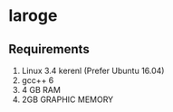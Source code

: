 # laroge

## Requirements

1. Linux 3.4 kerenl (Prefer Ubuntu 16.04)
2. gcc++ 6
3. 4 GB RAM
4. 2GB GRAPHIC MEMORY
